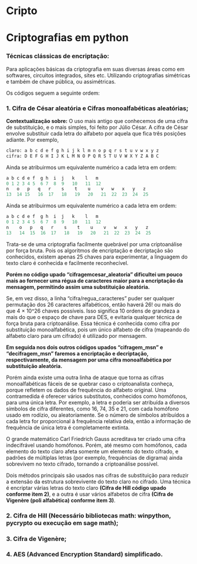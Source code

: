 #  **Cripto**
#  **Criptografias em python**

### **Técnicas clássicas de encriptação:**
Para aplicações básicas da criptografia em suas diversas áreas como em softwares, circuitos integrados, sites etc.
Utilizando criptografias simétricas e também de chave pública, ou assimétricas.

Os códigos seguem a seguinte ordem:

### **1. Cifra de César aleatória e Cifras monoalfabéticas aleatórias;**

**Contextualização sobre:**
O uso mais antigo que conhecemos de uma cifra de substituição, e o mais simples, foi feito por Júlio César. A cifra de César envolve substituir cada letra do alfabeto por aquela que fica três posições adiante.
Por exemplo,

```sql
claro: a b c d e f g h i j k l m n o p q r s t u v w x y z
cifra: D E F G H I J K L M N O P Q R S T U V W X Y Z A B C
```

Ainda se atribuirmos um equivalente numérico a cada letra em ordem:

```sql
a b c d e f  g h  i  j   k    l   m
0 1 2 3 4 5  6 7  8  9   10   11  12
n   o   p   q   r    s    t    u    v   w   x   y   z
13  14 15   16  17   18   19   20   21  22  23  24  25
```

Ainda se atribuirmos um equivalente numérico a cada letra em ordem:

```sql
a b c d e f  g h  i  j   k    l   m
0 1 2 3 4 5  6 7  8  9   10   11  12
n    o   p   q   r    s    t    u    v   w   x   y   z
13   14  15  16  17   18   19   20   21  22  23  24  25
```

Trata-se de uma criptografia facilmente quebrável por uma criptoanálise por força bruta. 
Pois os algoritmos de encriptação e decriptação são conhecidos, existem apenas 25 chaves para experimentar, a linguagem do texto claro é conhecida e facilmente reconhecível.

**Porém no código upado “cifragemcesar_aleatoria” dificultei um pouco mais ao fornecer uma régua de caracteres maior para a encriptação da mensagem, permitindo assim uma substituição aleatória.**

Se, em vez disso, a linha “cifra/regua_caracteres” puder ser qualquer permutação dos 26 caracteres alfabéticos, então haverá 26! ou mais do que 4 × 10^26 chaves possíveis. Isso significa 10 ordens de grandeza a mais do que o espaço de chave para DES, e evitaria qualquer técnica de força bruta para criptoanálise. Essa técnica é conhecida como cifra por substituição monoalfabética, pois um único alfabeto de cifra (mapeando do alfabeto claro para um cifrado) é utilizado por mensagem.

**Em seguida nos dois outros códigos upados “cifragem_msn” e “decifragem_msn” faremos a encriptação e decriptação, respectivamente, da mensagem por uma cifra monoalfabética por substituição aleatória.** 

Porém ainda existe uma outra linha de ataque que torna as cifras monoalfabéticas fáceis de se quebrar caso o criptoanalista conheça, porque refletem os dados de frequência do alfabeto original. Uma contramedida é oferecer vários substitutos, conhecidos como homófonos, para uma única letra.
Por exemplo, a letra e poderia ser atribuída a diversos símbolos de cifra diferentes, como 16, 74, 35 e 21, com cada homófono usado em rodízio, ou aleatoriamente. Se o número de símbolos atribuídos a cada letra for proporcional à frequência relativa dela, então a informação de frequência de única letra é completamente extinta.

O grande matemático Carl Friedrich Gauss acreditava ter criado uma cifra indecifrável usando homófonos.
Porém, até mesmo com homófonos, cada elemento do texto claro afeta somente um elemento do texto cifrado, e padrões de múltiplas letras (por exemplo, frequências de digrama) ainda sobrevivem no texto cifrado, tornando a criptoanálise possível.

Dois métodos principais são usados nas cifras de substituição para reduzir a extensão da estrutura sobrevivente do texto claro no cifrado. Uma técnica é encriptar várias letras do texto claro **(Cifra de Hill código upado conforme item 2)**, e a outra é usar vários alfabetos de cifra **(Cifra de Vigenère (poli alfabética) conforme item 3)**. 


###  2. Cifra de Hill (Necessário bibliotecas math: winpython, pycrypto ou execução em sage math);
###  3. Cifra de Vigenère;
###  4. AES (Advanced Encryption Standard) simplificado. 

